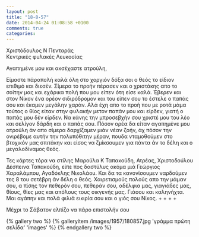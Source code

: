 ```yaml
---
layout: post
title: "18-8-57"
date: 2014-04-24 01:08:58 +0100
comments: true
categories: 
---
```


Χριστόδουλος Ν Πενταράς <br/>
Κεντρικές φυλακές Λευκοσίας

Αγαπημένε μου και ακσέχαστε ατρούλη,

Είμαστε πάραπολή καλά όλη στο χοργιόν δόξα σοι ο θεός το είδιον επιθιμό και διεσέν. Σίμερα το προήν πέρασεν και ο χριστάκης απο το σοίτην μας και εχάρικα πολή που μου είπεν ότη είσε καλά. Έβερεν και στον Νίκον ένα ορέον σιδιρόδρομον και του είπεν σου το έστελε ο παπάς σου και έκαμεν μεγάλην χαράν. Αλά έχη απο το προή που με ροτά μάμα τούτος ο θίος είταν στην φυλακήν μετον παπάν μου και είρδεν, γιατή ο παπάς μου δέν είρδεν. Να κάνης την μπροσεβχήν σου χριστέ μου του λέο και σελίγον δάρδη και ο παπάς σου.
Πόσον ορέα δα είταν αγαπημένε μου ατρούλη άν απο σίμερα δαρχίζαμεν μιάν νέαν ζοήν, άχ πόσον την ονιρέβομε αυτήν την πολυπόθιτην μέραν, πουδα νταμοθούμεν στο βτοχικόν μας σπιτάκην και είσος να ζμίκσουμεν για πάντα άν το δέλη και ο μεγαλοδίναμος θεός.

Τες κάρτες τόρα να στίλης Μαρούλα Κ Ταπακούδη, Ατρέας, Χριστοδούλου Δέσπεινα Ταπακούδη, είπε πος δαστύλυς ακόμα μιά Γεώργιος Χαραλάμπου, Αγαδόκλης Νικολάου. Και δα τα κανονίσουμεν ναρδούμεν τες 8 του σετέβρη άν δέλη ο θεός. Χαιρετισμούς πολούς απο την μάμαν σου, α πίσης τον πεθερόν σου, πεθεράν σου, αδέλφια μας, γιαγιάδες μας, θίους, θίες μας και απόλους τους σικγενής μας. Γιάσου και καληνήχτα.
Μαι αγάπην και πολά φιλιά εικιρία σου και ο γιός σου Νίκος. + + + +

Μέχρι το Σάβατον ελπίζο να πάρο επιστολήν σου

{% gallery two %}
  {% galleryitem /images/1957/180857.jpg 'γράμμα πρώτη σελίδα' 'images' %}
{% endgallery two %}
